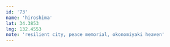 ```yaml
---
id: '73'
name: 'hiroshima'
lat: 34.3853
lng: 132.4553
note: 'resilient city, peace memorial, okonomiyaki heaven'
---
```

